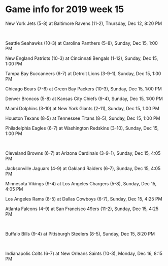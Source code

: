 # Game info for 2019 week 15

New York Jets (5-8) at Baltimore Ravens (11-2), Thursday, Dec 12, 8:20 PM


<br/>

Seattle Seahawks (10-3) at Carolina Panthers (5-8), Sunday, Dec 15, 1:00 PM

New England Patriots (10-3) at Cincinnati Bengals (1-12), Sunday, Dec 15, 1:00 PM

Tampa Bay Buccaneers (6-7) at Detroit Lions (3-9-1), Sunday, Dec 15, 1:00 PM

Chicago Bears (7-6) at Green Bay Packers (10-3), Sunday, Dec 15, 1:00 PM

Denver Broncos (5-8) at Kansas City Chiefs (9-4), Sunday, Dec 15, 1:00 PM

Miami Dolphins (3-10) at New York Giants (2-11), Sunday, Dec 15, 1:00 PM

Houston Texans (8-5) at Tennessee Titans (8-5), Sunday, Dec 15, 1:00 PM

Philadelphia Eagles (6-7) at Washington Redskins (3-10), Sunday, Dec 15, 1:00 PM


<br/>

Cleveland Browns (6-7) at Arizona Cardinals (3-9-1), Sunday, Dec 15, 4:05 PM

Jacksonville Jaguars (4-9) at Oakland Raiders (6-7), Sunday, Dec 15, 4:05 PM

Minnesota Vikings (9-4) at Los Angeles Chargers (5-8), Sunday, Dec 15, 4:05 PM

Los Angeles Rams (8-5) at Dallas Cowboys (6-7), Sunday, Dec 15, 4:25 PM

Atlanta Falcons (4-9) at San Francisco 49ers (11-2), Sunday, Dec 15, 4:25 PM


<br/>

Buffalo Bills (9-4) at Pittsburgh Steelers (8-5), Sunday, Dec 15, 8:20 PM


<br/>

Indianapolis Colts (6-7) at New Orleans Saints (10-3), Monday, Dec 16, 8:15 PM

